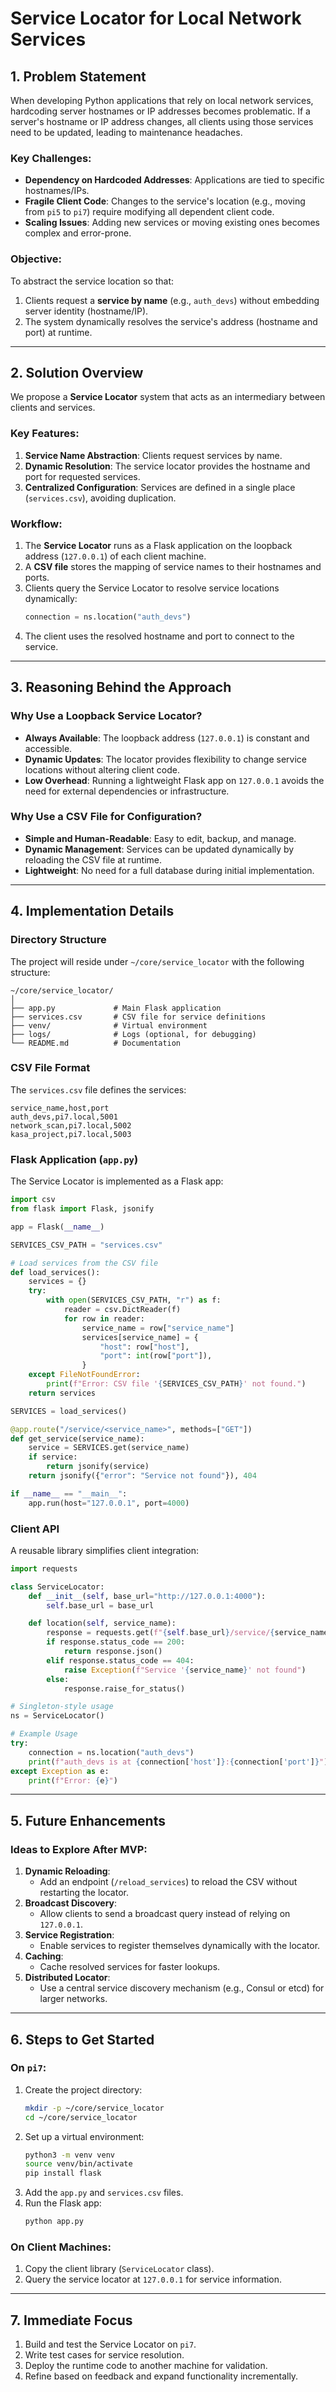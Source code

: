 
# Service Locator for Local Network Services

## **1. Problem Statement**

When developing Python applications that rely on local network services, hardcoding server hostnames or IP addresses becomes problematic. 
If a server's hostname or IP address changes, all clients using those services need to be updated, leading to maintenance headaches. 

### Key Challenges:
- **Dependency on Hardcoded Addresses**: Applications are tied to specific hostnames/IPs.
- **Fragile Client Code**: Changes to the service's location (e.g., moving from `pi5` to `pi7`) require modifying all dependent client code.
- **Scaling Issues**: Adding new services or moving existing ones becomes complex and error-prone.

### Objective:
To abstract the service location so that:
1. Clients request a **service by name** (e.g., `auth_devs`) without embedding server identity (hostname/IP).
2. The system dynamically resolves the service's address (hostname and port) at runtime.

---

## **2. Solution Overview**

We propose a **Service Locator** system that acts as an intermediary between clients and services. 

### Key Features:
1. **Service Name Abstraction**: Clients request services by name.
2. **Dynamic Resolution**: The service locator provides the hostname and port for requested services.
3. **Centralized Configuration**: Services are defined in a single place (`services.csv`), avoiding duplication.

### Workflow:
1. The **Service Locator** runs as a Flask application on the loopback address (`127.0.0.1`) of each client machine.
2. A **CSV file** stores the mapping of service names to their hostnames and ports.
3. Clients query the Service Locator to resolve service locations dynamically:
   ```python
   connection = ns.location("auth_devs")
   ```
4. The client uses the resolved hostname and port to connect to the service.

---

## **3. Reasoning Behind the Approach**

### Why Use a Loopback Service Locator?
- **Always Available**: The loopback address (`127.0.0.1`) is constant and accessible.
- **Dynamic Updates**: The locator provides flexibility to change service locations without altering client code.
- **Low Overhead**: Running a lightweight Flask app on `127.0.0.1` avoids the need for external dependencies or infrastructure.

### Why Use a CSV File for Configuration?
- **Simple and Human-Readable**: Easy to edit, backup, and manage.
- **Dynamic Management**: Services can be updated dynamically by reloading the CSV file at runtime.
- **Lightweight**: No need for a full database during initial implementation.

---

## **4. Implementation Details**

### Directory Structure
The project will reside under `~/core/service_locator` with the following structure:
```
~/core/service_locator/
│
├── app.py             # Main Flask application
├── services.csv       # CSV file for service definitions
├── venv/              # Virtual environment
├── logs/              # Logs (optional, for debugging)
└── README.md          # Documentation
```

### CSV File Format
The `services.csv` file defines the services:
```csv
service_name,host,port
auth_devs,pi7.local,5001
network_scan,pi7.local,5002
kasa_project,pi7.local,5003
```

### Flask Application (`app.py`)
The Service Locator is implemented as a Flask app:
```python
import csv
from flask import Flask, jsonify

app = Flask(__name__)

SERVICES_CSV_PATH = "services.csv"

# Load services from the CSV file
def load_services():
    services = {}
    try:
        with open(SERVICES_CSV_PATH, "r") as f:
            reader = csv.DictReader(f)
            for row in reader:
                service_name = row["service_name"]
                services[service_name] = {
                    "host": row["host"],
                    "port": int(row["port"]),
                }
    except FileNotFoundError:
        print(f"Error: CSV file '{SERVICES_CSV_PATH}' not found.")
    return services

SERVICES = load_services()

@app.route("/service/<service_name>", methods=["GET"])
def get_service(service_name):
    service = SERVICES.get(service_name)
    if service:
        return jsonify(service)
    return jsonify({"error": "Service not found"}), 404

if __name__ == "__main__":
    app.run(host="127.0.0.1", port=4000)
```

### Client API
A reusable library simplifies client integration:
```python
import requests

class ServiceLocator:
    def __init__(self, base_url="http://127.0.0.1:4000"):
        self.base_url = base_url

    def location(self, service_name):
        response = requests.get(f"{self.base_url}/service/{service_name}")
        if response.status_code == 200:
            return response.json()
        elif response.status_code == 404:
            raise Exception(f"Service '{service_name}' not found")
        else:
            response.raise_for_status()

# Singleton-style usage
ns = ServiceLocator()

# Example Usage
try:
    connection = ns.location("auth_devs")
    print(f"auth_devs is at {connection['host']}:{connection['port']}")
except Exception as e:
    print(f"Error: {e}")
```

---

## **5. Future Enhancements**

### Ideas to Explore After MVP:
1. **Dynamic Reloading**:
   - Add an endpoint (`/reload_services`) to reload the CSV without restarting the locator.
2. **Broadcast Discovery**:
   - Allow clients to send a broadcast query instead of relying on `127.0.0.1`.
3. **Service Registration**:
   - Enable services to register themselves dynamically with the locator.
4. **Caching**:
   - Cache resolved services for faster lookups.
5. **Distributed Locator**:
   - Use a central service discovery mechanism (e.g., Consul or etcd) for larger networks.

---

## **6. Steps to Get Started**

### On `pi7`:
1. Create the project directory:
   ```bash
   mkdir -p ~/core/service_locator
   cd ~/core/service_locator
   ```
2. Set up a virtual environment:
   ```bash
   python3 -m venv venv
   source venv/bin/activate
   pip install flask
   ```
3. Add the `app.py` and `services.csv` files.
4. Run the Flask app:
   ```bash
   python app.py
   ```

### On Client Machines:
1. Copy the client library (`ServiceLocator` class).
2. Query the service locator at `127.0.0.1` for service information.

---

## **7. Immediate Focus**
1. Build and test the Service Locator on `pi7`.
2. Write test cases for service resolution.
3. Deploy the runtime code to another machine for validation.
4. Refine based on feedback and expand functionality incrementally.
